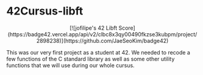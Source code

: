 # 42Cursus-libft

<p align="center">
  [![jofilipe's 42 Libft Score](https://badge42.vercel.app/api/v2/clbc8x3qy00490fkzse3kubpm/project/2898238)](https://github.com/JaeSeoKim/badge42)

This was our very first project as a student at 42. We needed to recode a few functions of the C standard library as well as some other utility functions that we will use during our whole cursus. 
